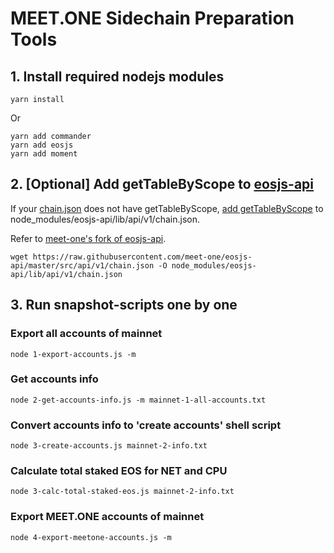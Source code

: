 # MEET.ONE Sidechain Preparation Tools

## 1. Install required nodejs modules

```
yarn install
```

Or

```
yarn add commander
yarn add eosjs
yarn add moment
```

## 2. [Optional] Add getTableByScope to [eosjs-api](https://github.com/EOSIO/eosjs-api)

If your [chain.json](https://github.com/EOSIO/eosjs-api/blob/master/src/api/v1/chain.json) does not have getTableByScope, [add getTableByScope](https://github.com/EOSIO/eosjs-api/pull/19) to node_modules/eosjs-api/lib/api/v1/chain.json.

Refer to [meet-one's fork of eosjs-api](https://github.com/meet-one/eosjs-api/blob/master/src/api/v1/chain.json).

```
wget https://raw.githubusercontent.com/meet-one/eosjs-api/master/src/api/v1/chain.json -O node_modules/eosjs-api/lib/api/v1/chain.json
```

## 3. Run snapshot-scripts one by one

### Export all accounts of mainnet

```
node 1-export-accounts.js -m
```

### Get accounts info

```
node 2-get-accounts-info.js -m mainnet-1-all-accounts.txt
```

### Convert accounts info to 'create accounts' shell script

```
node 3-create-accounts.js mainnet-2-info.txt
```

### Calculate total staked EOS for NET and CPU

```
node 3-calc-total-staked-eos.js mainnet-2-info.txt
```

### Export MEET.ONE accounts of mainnet

```
node 4-export-meetone-accounts.js -m
```
